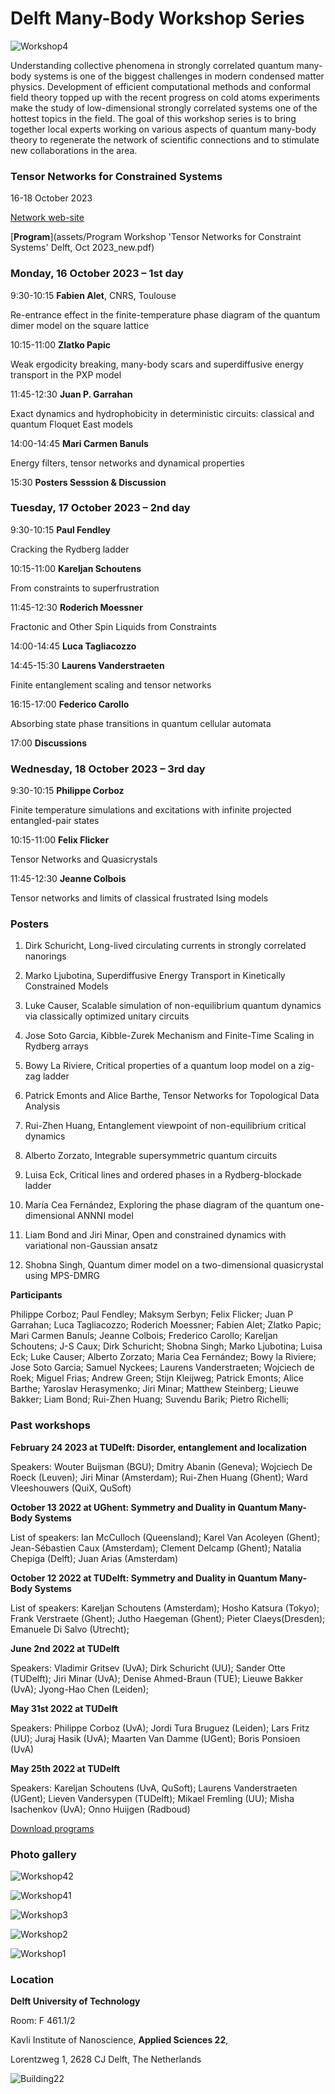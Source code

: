 Delft Many-Body Workshop Series
===============================

![Workshop4](assets/images/workshop4.jpg)

Understanding collective phenomena in strongly correlated quantum many-body systems is one of the biggest challenges in modern condensed matter physics. Development of efficient computational methods and conformal field theory topped up with the recent progress on cold atoms experiments make the study of low-dimensional strongly correlated systems one of the hottest topics in the field. The goal of this workshop series is to bring together local experts working on various aspects of quantum many-body theory to regenerate the network of scientific connections and to stimulate new collaborations in the area.




### **Tensor Networks for Constrained Systems**

16-18 October 2023

[Network web-site](https://iqtn.phys.strath.ac.uk/tensor-networks-for-constrained-systems/)

[**Program**](assets/Program Workshop 'Tensor Networks for Constraint Systems' Delft, Oct 2023_new.pdf)

### **Monday, 16 October 2023 – 1st day**

9:30-10:15
**Fabien Alet**, CNRS, Toulouse

Re-entrance effect in the finite-temperature phase diagram of the quantum dimer model on the square lattice


10:15-11:00
**Zlatko Papic**

Weak ergodicity breaking, many-body scars and superdiffusive energy transport in the PXP model



11:45-12:30
**Juan P. Garrahan**

Exact dynamics and hydrophobicity in deterministic circuits: classical and quantum Floquet East models



14:00-14:45
**Mari Carmen Banuls**

Energy filters, tensor networks and dynamical properties


15:30
**Posters Sesssion & Discussion**


### **Tuesday, 17 October 2023 – 2nd day**

9:30-10:15
**Paul Fendley**

Cracking the Rydberg ladder


10:15-11:00
**Kareljan Schoutens**

From constraints to superfrustration



11:45-12:30 
**Roderich Moessner**

Fractonic and Other Spin Liquids from Constraints



14:00-14:45 
**Luca Tagliacozzo**

14:45-15:30 
**Laurens Vanderstraeten**

Finite entanglement scaling and tensor networks


16:15-17:00 
**Federico Carollo**

Absorbing state phase transitions in quantum cellular automata


17:00 
**Discussions**


### **Wednesday, 18 October 2023 – 3rd day**

9:30-10:15
**Philippe Corboz**

Finite temperature simulations and excitations with infinite projected entangled-pair states

10:15-11:00
**Felix Flicker**

Tensor Networks and Quasicrystals


11:45-12:30
**Jeanne Colbois**

Tensor networks and limits of classical frustrated Ising models



### **Posters**

1. Dirk Schuricht, Long-lived circulating currents in strongly correlated nanorings

2. Marko Ljubotina, Superdiffusive Energy Transport in Kinetically Constrained Models

3. Luke Causer, Scalable simulation of non-equilibrium quantum dynamics via classically optimized unitary circuits

4. Jose Soto Garcia, Kibble-Zurek Mechanism and Finite-Time Scaling in Rydberg arrays

5. Bowy La Riviere, Critical properties of a quantum loop model on a zig-zag ladder

6. Patrick Emonts and Alice Barthe, Tensor Networks for Topological Data Analysis

7. Rui-Zhen Huang, Entanglement viewpoint of non-equilibrium critical dynamics

8. Alberto Zorzato, Integrable supersymmetric quantum circuits

9. Luisa Eck, Critical lines and ordered phases in a Rydberg-blockade ladder

10. María Cea Fernández, Exploring the phase diagram of the quantum one-dimensional ANNNI model

11. Liam Bond and Jiri Minar, Open and constrained dynamics with variational non-Gaussian ansatz

12. Shobna Singh, Quantum dimer model on a two-dimensional quasicrystal using MPS-DMRG


**Participants**

Philippe Corboz; 
Paul Fendley;
Maksym Serbyn;
Felix Flicker;
Juan P Garrahan;
Luca Tagliacozzo;
Roderich Moessner;
Fabien Alet;
Zlatko Papic;
Mari Carmen Banuls;
Jeanne Colbois;
Frederico Carollo;
Kareljan Schoutens;
J-S Caux;
Dirk Schuricht;
Shobna Singh;
Marko Ljubotina; 
Luisa Eck;
Luke Causer;
Alberto Zorzato;
Maria Cea Fernández;
Bowy la Riviere;
Jose Soto Garcia; 
Samuel Nyckees;
Laurens Vanderstraeten; 
Wojciech de Roek;
Miguel Frias;
Andrew Green;
Stijn Kleijweg;
Patrick Emonts;
Alice Barthe;
Yaroslav Herasymenko;
Jiri Minar;
Matthew Steinberg;
Lieuwe Bakker;
Liam Bond;
Rui-Zhen Huang;
Suvendu Barik;
Pietro Richelli;


### **Past workshops**

**February 24 2023 at TUDelft: Disorder, entanglement and localization**

Speakers: Wouter Buijsman (BGU);
Dmitry Abanin (Geneva);
Wojciech De Roeck (Leuven);
Jiri Minar (Amsterdam);
Rui-Zhen Huang (Ghent);
Ward Vleeshouwers (QuiX, QuSoft)


**October 13 2022 at UGhent: Symmetry and Duality in Quantum Many-Body Systems**

List of speakers: Ian McCulloch (Queensland);
Karel Van Acoleyen (Ghent);
Jean-Sébastien Caux (Amsterdam);
Clement Delcamp (Ghent);
Natalia Chepiga (Delft);
Juan Arias (Amsterdam)


**October 12 2022 at TUDelft: Symmetry and Duality in Quantum Many-Body Systems**

List of speakers: Kareljan Schoutens (Amsterdam); 
Hosho Katsura (Tokyo);
Frank Verstraete (Ghent);
Jutho Haegeman (Ghent);
Pieter Claeys(Dresden);
Emanuele Di Salvo (Utrecht);


**June 2nd 2022 at TUDelft**

Speakers: Vladimir Gritsev (UvA); Dirk Schuricht (UU); Sander Otte (TUDelft); Jiri Minar (UvA); Denise Ahmed-Braun (TUE); Lieuwe Bakker (UvA); Jyong-Hao Chen (Leiden); 


**May 31st 2022 at TUDelft**

Speakers: Philippe Corboz (UvA); Jordi Tura Bruguez (Leiden); Lars Fritz (UU); Juraj Hasik (UvA); Maarten Van Damme (UGent); Boris Ponsioen (UvA)

**May 25th 2022 at TUDelft**

Speakers: Kareljan Schoutens (UvA, QuSoft); Laurens Vanderstraeten (UGent); Lieven Vandersypen (TUDelft); Mikael Fremling (UU); Misha Isachenkov (UvA); Onno Huijgen (Radboud)

[Download programs](https://nchepiga.github.io/homepage/assets/program_workshops.pdf)


### **Photo gallery**

![Workshop42](assets/images/20221012_125048.jpg)

![Workshop41](assets/images/20221012_125050.jpg)

![Workshop3](assets/images/workshop_3.jpg)

![Workshop2](assets/images/workshop2.jpg)

![Workshop1](assets/images/workshop1.jpg)





### **Location**

**Delft University of Technology**

Room: F 461.1/2 

Kavli Institute of Nanoscience,  **Applied Sciences 22**,

Lorentzweg 1, 2628 CJ Delft,  The Netherlands

![Building22](assets/images/delft.svg)


